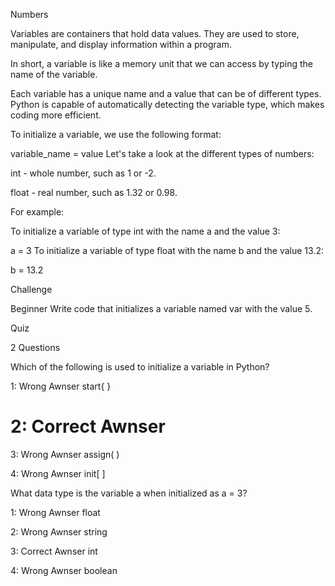 Numbers

Variables are containers that hold data values. They are used to store, manipulate, and display information within a program.

In short, a variable is like a memory unit that we can access by typing the name of the variable. 

Each variable has a unique name and a value that can be of different types. Python is capable of automatically detecting the variable type, which makes coding more efficient.

To initialize a variable, we use the following format:

variable_name = value
Let's take a look at the different types of numbers:

int - whole number, such as 1 or -2.

float - real number, such as 1.32 or 0.98.

For example:

To initialize a variable of type int with the name a and the value 3:

a = 3
To initialize a variable of type float with the name b and the value 13.2:

b = 13.2


Challenge

Beginner
Write code that initializes a variable named var with the value 5.

Quiz

2 Questions

Which of the following is used to initialize a variable in Python?

1: Wrong Awnser 
start{ }

2: Correct Awnser 
=

3: Wrong Awnser 
assign( )

4: Wrong Awnser 
init[ ]

What data type is the variable a when initialized as a = 3?

1: Wrong Awnser 
float

2: Wrong Awnser 
string

3: Correct Awnser 
int

4: Wrong Awnser 
boolean
